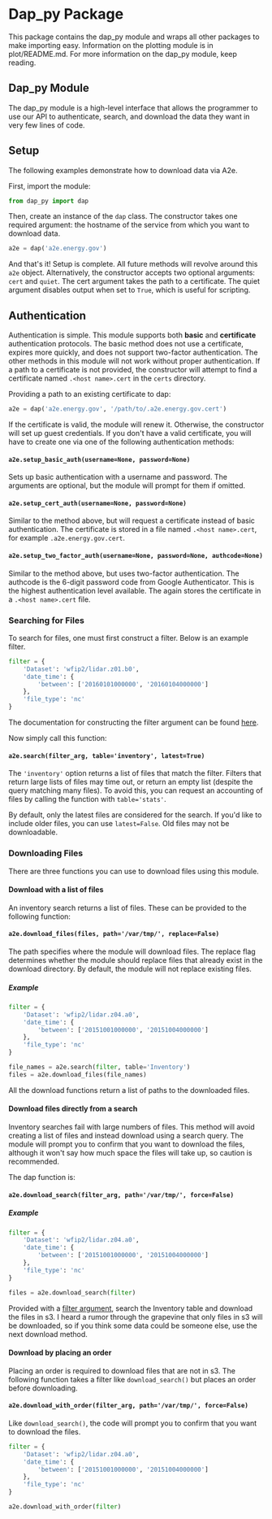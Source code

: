 # Dap_py Package

This package contains the dap_py module and wraps all other packages to make importing easy. Information on the plotting module is in plot/README.md. For more information on the dap_py module, keep reading.

## Dap_py Module

The dap_py module is a high-level interface that allows the programmer to use our API to authenticate, search, and download the data they want in very few lines of code.

## Setup

The following examples demonstrate how to download data via A2e.

First, import the module:

```python
from dap_py import dap
```

Then, create an instance of the `dap` class. The constructor takes one required argument: the hostname of the service from which you want to download data.

```python
a2e = dap('a2e.energy.gov')
```

And that's it! Setup is complete. All future methods will revolve around this `a2e` object. Alternatively, the constructor accepts two optional arguments: `cert` and `quiet`. The cert argument takes the path to a certificate. The quiet argument disables output when set to `True`, which is useful for scripting.

## Authentication

Authentication is simple. This module supports both __basic__ and __certificate__ authentication protocols. The basic method does not use a certificate, expires more quickly, and does not support two-factor authentication. The other methods in this module will not work without proper authentication. If a path to a certificate is not provided, the constructor will attempt to find a certificate named `.<host name>.cert` in the `certs` directory.

Providing a path to an existing certificate to dap:

```python
a2e = dap('a2e.energy.gov', '/path/to/.a2e.energy.gov.cert')
```

If the certificate is valid, the module will renew it. Otherwise, the constructor will set up guest credentials. If you don't have a valid certificate, you will have to create one via one of the following authentication methods:

#### `a2e.setup_basic_auth(username=None, password=None)`

Sets up basic authentication with a username and password. The arguments are optional, but the module will prompt for them if omitted.

#### `a2e.setup_cert_auth(username=None, password=None)`

Similar to the method above, but will request a certificate instead of basic authentication. The certificate is stored in a file named `.<host name>.cert`, for example `.a2e.energy.gov.cert`.

#### `a2e.setup_two_factor_auth(username=None, password=None, authcode=None)`

Similar to the method above, but uses two-factor authentication. The authcode is the 6-digit password code from Google Authenticator. This is the highest authentication level available. The again stores the certificate in a `.<host name>.cert` file.

### Searching for Files

To search for files, one must first construct a filter. Below is an example filter.

```python
filter = {
    'Dataset': 'wfip2/lidar.z01.b0',
    'date_time': {
        'between': ['20160101000000', '20160104000000']
    },
    'file_type': 'nc'
}
```
The documentation for constructing the filter argument can be found [here](https://github.com/a2edap/dap-py/blob/master/a2e/download-README.md).

Now simply call this function:

#### `a2e.search(filter_arg, table='inventory', latest=True)`

The `'inventory'` option returns a list of files that match the filter. Filters that return large lists of files may time out, or return an empty list (despite the query matching many files). To avoid this, you can request an accounting of files by calling the function with `table='stats'`.

By default, only the latest files are considered for the search. If you'd like to include older files, you can use `latest=False`. Old files may not be downloadable.


### Downloading Files

There are three functions you can use to download files using this module.

#### Download with a list of files

An inventory search returns a list of files. These can be provided to the following function:

#### `a2e.download_files(files, path='/var/tmp/', replace=False)`

The path specifies where the module will download files. The replace flag determines whether the module should replace files that already exist in the download directory. By default, the module will not replace existing files.

##### Example

```python
filter = {
    'Dataset': 'wfip2/lidar.z04.a0',
    'date_time': {
        'between': ['20151001000000', '20151004000000']
    },
    'file_type': 'nc'
}

file_names = a2e.search(filter, table='Inventory')
files = a2e.download_files(file_names)
```

All the download functions return a list of paths to the downloaded files.

#### Download files directly from a search

Inventory searches fail with large numbers of files. This method will avoid creating a list of files and instead download using a search query. The module will prompt you to confirm that you want to download the files, although it won't say how much space the files will take up, so caution is recommended.

The dap function is:
#### `a2e.download_search(filter_arg, path='/var/tmp/', force=False)`

##### Example

```python
filter = {
    'Dataset': 'wfip2/lidar.z04.a0',
    'date_time': {
        'between': ['20151001000000', '20151004000000']
    },
    'file_type': 'nc'
}

files = a2e.download_search(filter)
```

Provided with a [filter argument](https://github.com/a2edap/dap-py/blob/master/a2e/download-README.md), search the Inventory table and download the files in s3. I heard a rumor through the grapevine that only files in s3 will be downloaded, so if you think some data could be someone else, use the next download method.

#### Download by placing an order

Placing an order is required to download files that are not in s3. The following function takes a filter like `download_search()` but places an order before downloading.

#### `a2e.download_with_order(filter_arg, path='/var/tmp/', force=False)`

Like `download_search()`, the code will prompt you to confirm that you want to download the files.

```python
filter = {
    'Dataset': 'wfip2/lidar.z04.a0',
    'date_time': {
        'between': ['20151001000000', '20151004000000']
    },
    'file_type': 'nc'
}

a2e.download_with_order(filter)
```
